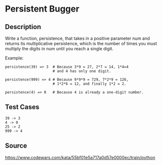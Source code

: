# Persistent Bugger

## Description 

Write a function, persistence, that takes in a positive parameter num and returns its multiplicative persistence, which is the number of times you must multiply the digits in num until you reach a single digit.

Example:

    persistence(39) => 3  # Because 3*9 = 27, 2*7 = 14, 1*4=4
                          # and 4 has only one digit.

    persistence(999) => 4 # Because 9*9*9 = 729, 7*2*9 = 126,
                          # 1*2*6 = 12, and finally 1*2 = 2.

    persistence(4) => 0   # Because 4 is already a one-digit number.

## Test Cases

    39 -> 3
    4 -> 0
    25 -> 2
    999 -> 4

## Source
https://www.codewars.com/kata/55bf01e5a717a0d57e0000ec/train/python
